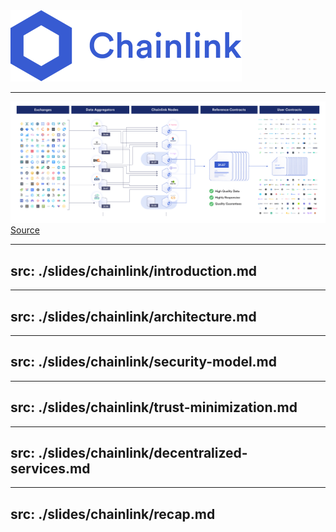 <div class="container mx-auto h-100 flex justify-center">
    <img src="/chainlink-logo-blue.svg" alt="Chainlink Logo">
</div>

---

<div class="container mx-auto flex flex-column justify-center">
    <div class="mb-4">
        <img src="/chainlink-overview.png" class="h-auto w-400 rounded object-center"/>
        <a href="https://chain.link/data-feeds" class="italic text-xs">Source</a>
    </div>
</div>

<!-- 
Beispiel der Asset Preise

- Daten werden von qualitativ hochwertigen Providern aggregiert
- unabhaengige nodes fetchen die Daten der Aggregatoren und kombinieren sie in einen einzelnen Wert
- mehrere Nodes aggregieren ihre results und erstellen eien tamper-resistant oracle report
- dieser kann dann von smart contracts genutzt werden

**tamper-resistant:** so weit es geht gegen Manipulation gesichert
-->

---
src: ./slides/chainlink/introduction.md
---

---
src: ./slides/chainlink/architecture.md
---

---
src: ./slides/chainlink/security-model.md
---

---
src: ./slides/chainlink/trust-minimization.md
---

---
src: ./slides/chainlink/decentralized-services.md
---

---
src: ./slides/chainlink/recap.md
---
